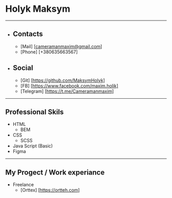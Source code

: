 # Holyk Maksym

---

- ## Contacts
  - [Mail] [cameramanmaxim@gmail.com]
  - [Phone] [+380635663567]
- ## Social
  - [Git] [https://github.com/MaksymHolyk]
  - [FB] [https://www.facebook.com/maxim.holik]
  - [Telegram] [https://t.me/Cameramanmaxim]

---

## Professional Skils

- HTML
  - BEM
- CSS
  - SCSS
- Java Script (Basic)
- Figma

---

## My Progect / Work experiance

- Freelance
  - [Orttex] [https://ortteh.com]
